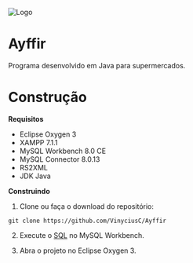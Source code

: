 ![Logo](https://i.imgur.com/aOhMauO.png)

# Ayffir
  Programa desenvolvido em Java para supermercados.

# Construção
 **Requisitos**
 - Eclipse Oxygen 3
 - XAMPP 7.1.1
 - MySQL Workbench 8.0 CE
 - MySQL Connector 8.0.13
 - RS2XML
 - JDK Java
 
  **Construindo**
 
1. Clone ou faça o download do repositório:

 `git clone https://github.com/VinyciusC/Ayffir`

2. Execute o [SQL](https://pastebin.com/nqXmYAcZ) no MySQL Workbench.

3. Abra o projeto no Eclipse Oxygen 3.
